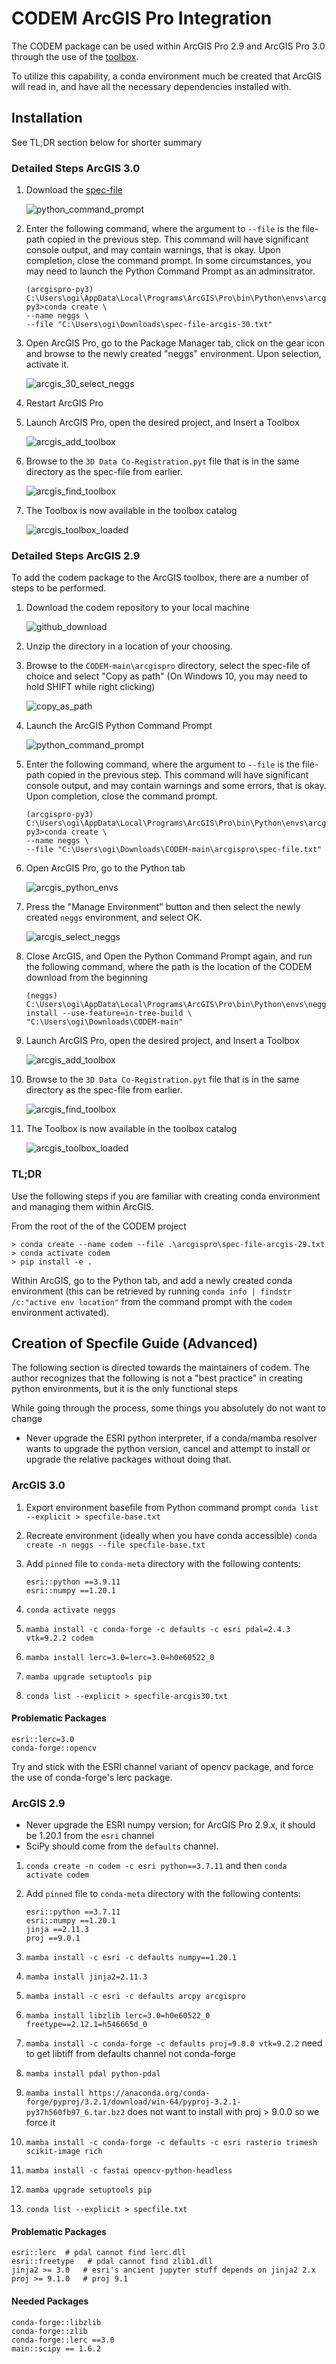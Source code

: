 # CODEM ArcGIS Pro Integration

The CODEM package can be used within ArcGIS Pro 2.9 and ArcGIS Pro 3.0 through the use of the [toolbox](./3D%20Data%20Co-Registration.pyt).

To utilize this capability, a conda environment much be created that ArcGIS will read in, and have all the necessary dependencies installed with.

## Installation

See TL;DR section below for shorter summary

### Detailed Steps ArcGIS 3.0

1. Download the [spec-file](./spec-file-arcgis-30.txt)

    ![python_command_prompt](images/python_cmd_prompt.png)
1. Enter the following command, where the argument to `--file` is the file-path copied in the previous step.  This command will have significant console output, and may contain warnings, that is okay.  Upon completion, close the command prompt.  In some circumstances, you may need to launch the Python Command Prompt as an adminsitrator.

    ```doscon
    (arcgispro-py3) C:\Users\ogi\AppData\Local\Programs\ArcGIS\Pro\bin\Python\envs\arcgispro-py3>conda create \
    --name neggs \
    --file "C:\Users\ogi\Downloads\spec-file-arcgis-30.txt"
    ```

1. Open ArcGIS Pro, go to the Package Manager tab, click on the gear icon and browse to the newly created "neggs" environment. Upon selection, activate it.

    ![arcgis_30_select_neggs](images/arcgis_30_select_neggs.png)
1. Restart ArcGIS Pro
1. Launch ArcGIS Pro, open the desired project, and Insert a Toolbox

    ![arcgis_add_toolbox](images/arcgis_add_toolbox.png)
1. Browse to the `3D Data Co-Registration.pyt` file that is in the same directory as the spec-file from earlier.

    ![arcgis_find_toolbox](images/arcgis_find_toolbox.png)
1. The Toolbox is now available in the toolbox catalog

    ![arcgis_toolbox_loaded](images/arcgis_toolbox_loaded.png)


### Detailed Steps ArcGIS 2.9

To add the codem package to the ArcGIS toolbox, there are a number of steps to be performed.

1. Download the codem repository to your local machine

    ![github_download](images/github_download.png)
1. Unzip the directory in a location of your choosing.
1. Browse to the `CODEM-main\arcgispro` directory, select the spec-file of choice and select "Copy as path" (On Windows 10, you may need to hold SHIFT while right clicking)

    ![copy_as_path](images/copy_as_path.png)
1. Launch the ArcGIS Python Command Prompt

    ![python_command_prompt](images/python_cmd_prompt.png)
1. Enter the following command, where the argument to `--file` is the file-path copied in the previous step.  This command will have significant console output, and may contain warnings and some errors, that is okay.  Upon completion, close the command prompt.

    ```doscon
    (arcgispro-py3) C:\Users\ogi\AppData\Local\Programs\ArcGIS\Pro\bin\Python\envs\arcgispro-py3>conda create \
    --name neggs \
    --file "C:\Users\ogi\Downloads\CODEM-main\arcgispro\spec-file.txt"
    ```

1. Open ArcGIS Pro, go to the Python tab

    ![arcgis_python_envs](images/arcgis_python_envs.png)
1. Press the "Manage Environment" button and then select the newly created `neggs` environment, and select OK.

    ![arcgis_select_neggs](images/arcgis_select_neggs.png)
1. Close ArcGIS, and Open the Python Command Prompt again, and run the following command, where the path is the location of the CODEM download from the beginning

    ```doscon
    (neggs) C:\Users\ogi\AppData\Local\Programs\ArcGIS\Pro\bin\Python\envs\neggs>pip install --use-feature=in-tree-build \
    "C:\Users\ogi\Downloads\CODEM-main"
    ```

1. Launch ArcGIS Pro, open the desired project, and Insert a Toolbox

    ![arcgis_add_toolbox](images/arcgis_add_toolbox.png)
1. Browse to the `3D Data Co-Registration.pyt` file that is in the same directory as the spec-file from earlier.

    ![arcgis_find_toolbox](images/arcgis_find_toolbox.png)
1. The Toolbox is now available in the toolbox catalog

    ![arcgis_toolbox_loaded](images/arcgis_toolbox_loaded.png)

### TL;DR

Use the following steps if you are familiar with creating conda environment and managing them within ArcGIS.

From the root of the of the CODEM project

```doscon
> conda create --name codem --file .\arcgispro\spec-file-arcgis-29.txt
> conda activate codem
> pip install -e .
```

Within ArcGIS, go to the Python tab, and add a newly created conda environment (this can be retrieved by running `conda info | findstr /c:"active env location"` from the command prompt with the `codem` environment activated).

## Creation of Specfile Guide (Advanced)

The following section is directed towards the maintainers of codem.  The author recognizes that the following is not a "best practice" in creating python environments, but it is the only functional steps

While going through the process, some things you absolutely do not want to change

* Never upgrade the ESRI python interpreter, if a conda/mamba resolver wants to upgrade the python version, cancel and attempt to install or upgrade the relative packages without doing that.

### ArcGIS 3.0

1. Export environment basefile from Python command prompt `conda list --explicit > specfile-base.txt`
1. Recreate environment (ideally when you have conda accessible) `conda create -n neggs --file specfile-base.txt`
1. Add `pinned` file to `conda-meta` directory with the following contents:

    ```
    esri::python ==3.9.11
    esri::numpy ==1.20.1
    ```
1. `conda activate neggs`
1. `mamba install -c conda-forge -c defaults -c esri pdal=2.4.3 vtk=9.2.2 codem`
1. `mamba install lerc=3.0=lerc=3.0=h0e60522_0`
1. `mamba upgrade setuptools pip`
1. `conda list --explicit > specfile-arcgis30.txt`


#### Problematic Packages

```
esri::lerc=3.0
conda-forge::opencv
```

Try and stick with the ESRI channel variant of opencv package, and force the use of conda-forge's lerc package.

### ArcGIS 2.9


* Never upgrade the ESRI numpy version; for ArcGIS Pro 2.9.x, it should be 1.20.1 from the `esri` channel
* SciPy should come from the `defaults` channel.

1. `conda create -n codem -c esri python==3.7.11` and then `conda activate codem`
2. Add `pinned` file to `conda-meta` directory with the following contents:

    ```
    esri::python ==3.7.11
    esri::numpy ==1.20.1
    jinja ==2.11.3
    proj ==9.0.1
    ```
3. `mamba install -c esri -c defaults numpy==1.20.1`
4. `mamba install jinja2=2.11.3`
5. `mamba install -c esri -c defaults arcpy arcgispro`
6. `mamba install libzlib lerc=3.0=h0e60522_0 freetype==2.12.1=h546665d_0`
7. `mamba install -c conda-forge -c defaults proj=9.0.0 vtk=9.2.2`
    need to get libtiff from defaults channel not conda-forge
8. `mamba install pdal python-pdal`
9. `mamba install https://anaconda.org/conda-forge/pyproj/3.2.1/download/win-64/pyproj-3.2.1-py37h560fb97_6.tar.bz2`
    does not want to install with proj > 9.0.0 so we force it
9. `mamba install -c conda-forge -c defaults -c esri rasterio trimesh scikit-image rich`
10. `mamba install -c fastai opencv-python-headless`
11. `mamba upgrade setuptools pip`
12. `conda list --explicit > specfile.txt`


#### Problematic Packages

```
esri::lerc  # pdal cannot find lerc.dll
esri::freetype   # pdal cannot find zlib1.dll
jinja2 >= 3.0   # esri's ancient jupyter stuff depends on jinja2 2.x
proj >= 9.1.0   # proj 9.1
```

#### Needed Packages

```
conda-forge::libzlib
conda-forge::zlib
conda-forge::lerc ==3.0
main::scipy == 1.6.2
```
